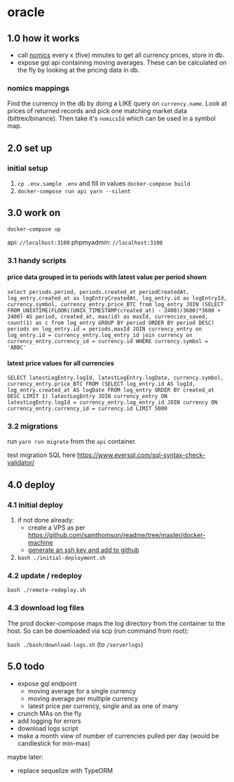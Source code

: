 # oracle

## 1.0 how it works

- call [nomics](https://nomics.com/docs/) every x (five) minutes to get all currency prices, store in db.
- expose gql api containing moving averages. These can be calculated on the fly by looking at the pricing data in db.

### nomics mappings

Find the currency in the db by doing a LIKE query on `currency.name`. Look at prices of returned records and pick one matching market data (bittrex/binance). Then take it's `nomicsId` which can be used in a symbol map.

## 2.0 set up

### initial setup

1. `cp .env.sample .env` and fill in values
`docker-compose build`
2. `docker-compose run api yarn --silent`

## 3.0 work on

`docker-compose up`

api: `//localhost:3100`
phpmyadmin: `//localhost:3100`

### 3.1 handy scripts

#### price data grouped in to periods with latest value per period shown

```
select periods.period, periods.created_at periodCreatedAt, log_entry.created_at as logEntryCreatedAt, log_entry.id as logEntryId, currency.symbol, currency_entry.price_BTC from log_entry JOIN (SELECT FROM_UNIXTIME(FLOOR((UNIX_TIMESTAMP(created_at) - 2400)/3600)*3600 + 2400) AS period, created_at, max(id) as maxId, currencies_saved, count(1) as c from log_entry GROUP BY period ORDER BY period DESC) periods on log_entry.id = periods.maxId JOIN currency_entry on log_entry.id = currency_entry.log_entry_id join currency on currency_entry.currency_id = currency.id WHERE currency.symbol = 'ABBC' 
```

#### latest price values for all currencies
```
SELECT latestLogEntry.logId, latestLogEntry.logDate, currency.symbol, currency_entry.price_BTC FROM (SELECT log_entry.id AS logId, log_entry.created_at AS logDate FROM log_entry ORDER BY created_at DESC LIMIT 1) latestLogEntry JOIN currency_entry ON latestLogEntry.logId = currency_entry.log_entry_id JOIN currency ON currency_entry.currency_id = currency.id LIMIT 5000
```

### 3.2 migrations

run `yarn run migrate` from the `api` container.

test migration SQL here https://www.eversql.com/sql-syntax-check-validator/

## 4.0 deploy

### 4.1 initial deploy

1. if not done already:
	- create a VPS as per https://github.com/samthomson/readme/tree/master/docker-machine
	- [generate an ssh key and add to github](https://github.com/samthomson/readme/tree/master/docker-machine#optional)
2. `bash ./initial-deployment.sh`

### 4.2 update / redeploy

`bash ./remote-redeploy.sh`

### 4.3 download log files

The prod docker-compose maps the log directory from the container to the host. So can be downloaded via scp (run command from root):

`bash ./bash/download-logs.sh` (to `/serverlogs`)


## 5.0 todo

- expose gql endpoint
	- moving average for a single currency
	- moving average per multiple currency
	- latest price per currency, single and as one of many
- crunch MAs on the fly
- add logging for errors
- download logs script
- make a month view of number of currencies pulled per day (would be candlestick for min-max)

maybe later:
- replace sequelize with TypeORM